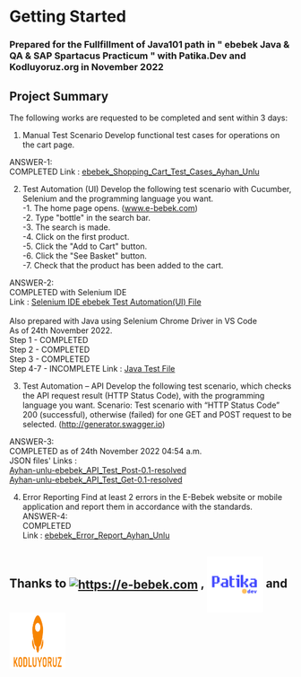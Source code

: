 # Getting Started

### Prepared for the Fullfillment of Java101 path in " ebebek Java & QA & SAP Spartacus Practicum " with Patika.Dev and Kodluyoruz.org in November 2022

## Project Summary

The following works are requested to be completed and sent within 3 days:
1. Manual Test Scenario
Develop functional test cases for operations on the cart page.

ANSWER-1: 
<br>COMPLETED Link : [ebebek_Shopping_Cart_Test_Cases_Ayhan_Unlu](https://github.com/ayhan-unlu/202211_EbebekPracticumSeleniumProject/files/10078819/ebebek_Shopping_Cart_Test_Cases_Ayhan_Unlu.ods)


2. Test Automation (UI)
Develop the following test scenario with Cucumber, Selenium and the programming language you want.
<br>-1. The home page opens. (www.e-bebek.com)
<br>-2. Type "bottle" in the search bar.
<br>-3. The search is made.
<br>-4. Click on the first product.
<br>-5. Click the "Add to Cart" button.
<br>-6. Click the "See Basket" button.
<br>-7. Check that the product has been added to the cart.

ANSWER-2: 
<br>COMPLETED with Selenium IDE 
<br>Link : [Selenium IDE ebebek Test Automation(UI) File](https://raw.githubusercontent.com/ayhan-unlu/202211_EbebekPracticumSeleniumProject/master/src/ebebek_Shopping_Cart_Test%20Automation%20_UI_Selenium%20IDE_Ayhan_Unlu.side?token=GHSAT0AAAAAAB2RQBZ6P474CRHYLJ2R3BPAY36V7QQ)
<br> 
<br> Also prepared with Java using Selenium Chrome Driver in VS Code
<br>As of 24th November 2022.
<br>Step 1 - COMPLETED
<br>Step 2 - COMPLETED
<br>Step 3 - COMPLETED
<br>Step 4-7 -  INCOMPLETE
Link : [Java Test File](https://raw.githubusercontent.com/ayhan-unlu/202211_EbebekPracticumSeleniumProject/master/src/ebebekSeleniumTestHomework.java?token=GHSAT0AAAAAAB2RQBZ6OMGUC5YGS2PRJ5UEY36PS2A) 



3. Test Automation – API
Develop the following test scenario, which checks the API request result (HTTP Status Code), with the programming language you want.
Scenario: Test scenario with “HTTP Status Code” 200 (successful), otherwise (failed) for one GET and POST request to be selected. (http://generator.swagger.io)

ANSWER-3: 
<br>COMPLETED as of 24th November 2022 04:54 a.m.
<br>JSON files' Links : 
<br>[Ayhan-unlu-ebebek_API_Test_Post-0.1-resolved](https://github.com/ayhan-unlu/202211_EbebekPracticumSeleniumProject/blob/master/src/ayhan-unlu-ebebek_API_Test_Get-0.1-resolved.json)
<br>[Ayhan-unlu-ebebek_API_Test_Get-0.1-resolved](https://github.com/ayhan-unlu/202211_EbebekPracticumSeleniumProject/blob/master/src/ayhan-unlu-ebebek_API_Test_Post-0.1-resolved.json)


4. Error Reporting
Find at least 2 errors in the E-Bebek website or mobile application and report them in accordance with the standards.
ANSWER-4: 
<br>COMPLETED 
<br>Link : [ebebek_Error_Report_Ayhan_Unlu](https://github.com/ayhan-unlu/202211_EbebekPracticumSeleniumProject/files/10079413/ebebek_Error_Report_Ayhan_Unlu.ods)

## Thanks to   <a href="https://e-bebek.com" target="blank"><img align="center" src="https://user-images.githubusercontent.com/103220953/203633014-5f4cd869-ecc9-43ee-98d8-f93f6100e07a.svg" alt="https://e-bebek.com" height="100" width="100" /></a> , <a href="https://app.patika.dev" target="blank"><img align="center" src="https://raw.githubusercontent.com/ayhan-unlu/ayhan-unlu/main/patikaLogoSVG.svg" alt="https://app.patika.dev/" height="100" width="100" /></a> and <a href="https://kodluyoruz.org/tr/kodluyoruz/" target="blank"><img align="center" src="https://raw.githubusercontent.com/ayhan-unlu/ayhan-unlu/main/KodluyoruzLogoSVG.svg" alt="https://kodluyoruz.org/tr/kodluyoruz/" height="100" width="100" /></a> 


